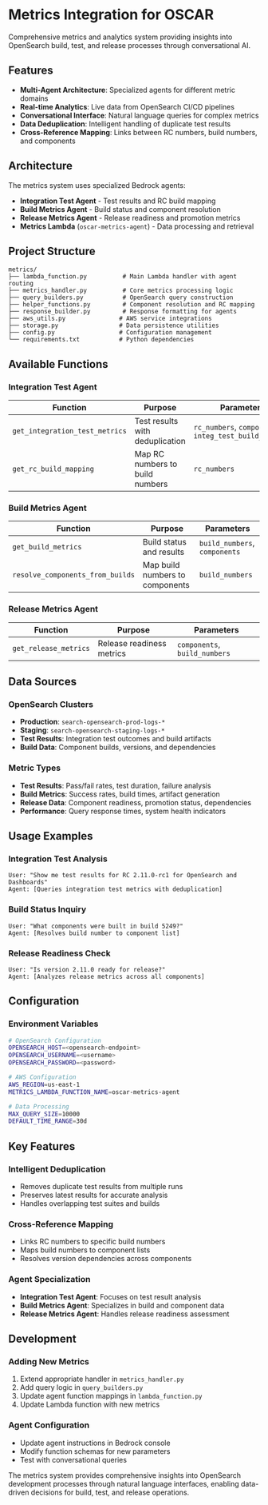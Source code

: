 # Metrics Integration for OSCAR

Comprehensive metrics and analytics system providing insights into OpenSearch build, test, and release processes through conversational AI.

## Features

- **Multi-Agent Architecture**: Specialized agents for different metric domains
- **Real-time Analytics**: Live data from OpenSearch CI/CD pipelines
- **Conversational Interface**: Natural language queries for complex metrics
- **Data Deduplication**: Intelligent handling of duplicate test results
- **Cross-Reference Mapping**: Links between RC numbers, build numbers, and components

## Architecture

The metrics system uses specialized Bedrock agents:

- **Integration Test Agent** - Test results and RC build mapping
- **Build Metrics Agent** - Build status and component resolution
- **Release Metrics Agent** - Release readiness and promotion metrics
- **Metrics Lambda** (`oscar-metrics-agent`) - Data processing and retrieval

## Project Structure

```
metrics/
├── lambda_function.py          # Main Lambda handler with agent routing
├── metrics_handler.py          # Core metrics processing logic
├── query_builders.py           # OpenSearch query construction
├── helper_functions.py         # Component resolution and RC mapping
├── response_builder.py         # Response formatting for agents
├── aws_utils.py               # AWS service integrations
├── storage.py                 # Data persistence utilities
├── config.py                  # Configuration management
└── requirements.txt           # Python dependencies
```

## Available Functions

### Integration Test Agent
| Function | Purpose | Parameters |
|----------|---------|------------|
| `get_integration_test_metrics` | Test results with deduplication | `rc_numbers`, `components`, `integ_test_build_numbers` |
| `get_rc_build_mapping` | Map RC numbers to build numbers | `rc_numbers` |

### Build Metrics Agent
| Function | Purpose | Parameters |
|----------|---------|------------|
| `get_build_metrics` | Build status and results | `build_numbers`, `components` |
| `resolve_components_from_builds` | Map build numbers to components | `build_numbers` |

### Release Metrics Agent
| Function | Purpose | Parameters |
|----------|---------|------------|
| `get_release_metrics` | Release readiness metrics | `components`, `build_numbers` |

## Data Sources

### OpenSearch Clusters
- **Production**: `search-opensearch-prod-logs-*`
- **Staging**: `search-opensearch-staging-logs-*`
- **Test Results**: Integration test outcomes and build artifacts
- **Build Data**: Component builds, versions, and dependencies

### Metric Types
- **Test Results**: Pass/fail rates, test duration, failure analysis
- **Build Metrics**: Success rates, build times, artifact generation
- **Release Data**: Component readiness, promotion status, dependencies
- **Performance**: Query response times, system health indicators

## Usage Examples

### Integration Test Analysis
```
User: "Show me test results for RC 2.11.0-rc1 for OpenSearch and Dashboards"
Agent: [Queries integration test metrics with deduplication]
```

### Build Status Inquiry
```
User: "What components were built in build 5249?"
Agent: [Resolves build number to component list]
```

### Release Readiness Check
```
User: "Is version 2.11.0 ready for release?"
Agent: [Analyzes release metrics across all components]
```

## Configuration

### Environment Variables
```bash
# OpenSearch Configuration
OPENSEARCH_HOST=<opensearch-endpoint>
OPENSEARCH_USERNAME=<username>
OPENSEARCH_PASSWORD=<password>

# AWS Configuration
AWS_REGION=us-east-1
METRICS_LAMBDA_FUNCTION_NAME=oscar-metrics-agent

# Data Processing
MAX_QUERY_SIZE=10000
DEFAULT_TIME_RANGE=30d
```

## Key Features

### Intelligent Deduplication
- Removes duplicate test results from multiple runs
- Preserves latest results for accurate analysis
- Handles overlapping test suites and builds

### Cross-Reference Mapping
- Links RC numbers to specific build numbers
- Maps build numbers to component lists
- Resolves version dependencies across components

### Agent Specialization
- **Integration Test Agent**: Focuses on test result analysis
- **Build Metrics Agent**: Specializes in build and component data
- **Release Metrics Agent**: Handles release readiness assessment

## Development

### Adding New Metrics
1. Extend appropriate handler in `metrics_handler.py`
2. Add query logic in `query_builders.py`
3. Update agent function mappings in `lambda_function.py`
4. Update Lambda function with new metrics

### Agent Configuration
- Update agent instructions in Bedrock console
- Modify function schemas for new parameters
- Test with conversational queries

The metrics system provides comprehensive insights into OpenSearch development processes through natural language interfaces, enabling data-driven decisions for build, test, and release operations.